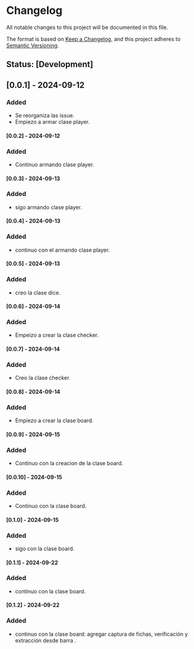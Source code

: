 # Changelog

All notable changes to this project will be documented in this file.

The format is based on [Keep a Changelog](https://keepachangelog.com/en/1.0.0/), and this project adheres to [Semantic Versioning](https://semver.org/spec/v2.0.0.html).

## Status: [Development]

## [0.0.1] - 2024-09-12

### Added
- Se  reorganiza las issue.
- Empiezo a armar clase player.

#### [0.0.2] - 2024-09-12

### Added
- Continuo  armando clase player.

#### [0.0.3] - 2024-09-13

### Added
- sigo armando clase player.

#### [0.0.4] - 2024-09-13

### Added
- continuo con el  armando clase player.

#### [0.0.5] - 2024-09-13

### Added
- creo la clase dice.

#### [0.0.6] - 2024-09-14

### Added
- Empeizo a crear la clase checker.

#### [0.0.7] - 2024-09-14

### Added
- Creo la clase checker.


#### [0.0.8] - 2024-09-14

### Added
- Empiezo a crear la clase board.

#### [0.0.9] - 2024-09-15

### Added
- Continuo con la creacion de la clase board.

#### [0.0.10] - 2024-09-15

### Added
- Continuo con la clase board.

#### [0.1.0] - 2024-09-15

### Added
- sigo con la clase board.

#### [0.1.1] - 2024-09-22

### Added
- continuo con la clase board.

#### [0.1.2] - 2024-09-22

### Added
- continuo con la clase board: agregar captura de fichas, verificación y extracción desde barra . 
